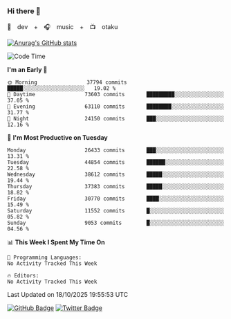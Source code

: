 ### Hi there 👋

🚀　dev　+　🎧　music　+　📺　otaku


[![Anurag's GitHub stats](https://github-readme-stats.vercel.app/api?username=koheitasaka&count_private=true&show_icons=true&theme=monokai)](https://github.com/koheitasaka/github-readme-stats)

<!--START_SECTION:waka-->
![Code Time](http://img.shields.io/badge/Code%20Time-1%2C161%20hrs%2023%20mins-blue)

**I'm an Early 🐤** 

```text
🌞 Morning                37794 commits       █████░░░░░░░░░░░░░░░░░░░░   19.02 % 
🌆 Daytime                73603 commits       █████████░░░░░░░░░░░░░░░░   37.05 % 
🌃 Evening                63110 commits       ████████░░░░░░░░░░░░░░░░░   31.77 % 
🌙 Night                  24150 commits       ███░░░░░░░░░░░░░░░░░░░░░░   12.16 % 
```
📅 **I'm Most Productive on Tuesday** 

```text
Monday                   26433 commits       ███░░░░░░░░░░░░░░░░░░░░░░   13.31 % 
Tuesday                  44854 commits       ██████░░░░░░░░░░░░░░░░░░░   22.58 % 
Wednesday                38612 commits       █████░░░░░░░░░░░░░░░░░░░░   19.44 % 
Thursday                 37383 commits       █████░░░░░░░░░░░░░░░░░░░░   18.82 % 
Friday                   30770 commits       ████░░░░░░░░░░░░░░░░░░░░░   15.49 % 
Saturday                 11552 commits       █░░░░░░░░░░░░░░░░░░░░░░░░   05.82 % 
Sunday                   9053 commits        █░░░░░░░░░░░░░░░░░░░░░░░░   04.56 % 
```


📊 **This Week I Spent My Time On** 

```text
💬 Programming Languages: 
No Activity Tracked This Week

🔥 Editors: 
No Activity Tracked This Week
```


 Last Updated on 18/10/2025 19:55:53 UTC
<!--END_SECTION:waka-->

[![GitHub Badge](https://img.shields.io/badge/GitHub-100000?style=for-the-badge&logo=github&logoColor=white)](https://github.com/koheitasaka)
[![Twitter Badge](https://img.shields.io/badge/Twitter-1DA1F2?style=for-the-badge&logo=twitter&logoColor=white)](https://twitter.com/sleep_asleep_)
